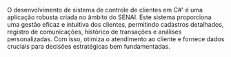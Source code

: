 O  desenvolvimento de sistema de controle de clientes em C#' é uma aplicação robusta criada no âmbito do SENAI. Este sistema proporciona uma gestão eficaz e intuitiva dos clientes, permitindo cadastros detalhados,
registro de comunicações, histórico de transações e análises personalizadas. Com isso, otimiza o atendimento ao cliente e fornece dados cruciais para decisões estratégicas bem fundamentadas.
